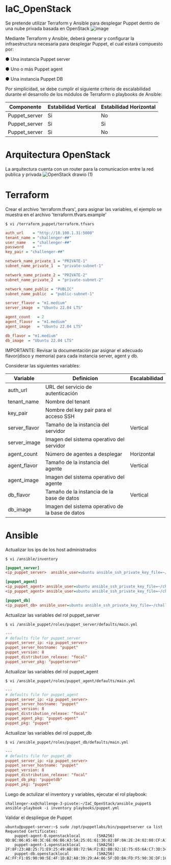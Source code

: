 # IaC_OpenStack

Se pretende utilizar Terraform y Ansible para desplegar Puppet dentro de una nube privada basada en OpenStack
![image](https://github.com/AdrianB17/IaC_OpenStack/assets/97138609/998057de-dd05-4555-8827-677787f39fe2)

Mediante Terraform y Ansible, deberá generar y configurar la infraestructura necesaria para desplegar Puppet, el cual estará compuesto por:

 ● Una instancia Puppet server
 
 ● Uno o más Puppet agent
 
 ● Una instancia Puppet DB
 
 Por simplicidad, se debe cumplir el siguiente criterio de escalabilidad durante el desarrollo de los módulos de Terraform o playbooks de Ansible:

| Componente | Estabilidad Vertical | Estabilidad Horizontal |
|------|---------|---------|
|Puppet_server|Si|No|
|Puppet_server|Si|Si|
|Puppet_server|Si|No|

# Arquitectura OpenStack

La arquitectura cuenta con un router para la comunicacion entre la red publica y privada
![OpenStack drawio (1)](https://github.com/AdrianB17/IaC_OpenStack/assets/97138609/450be520-a315-47d1-bf0e-87838b722b21)

# Terraform
Crear el archivo 'terraform.tfvars', para asignar las variables, el ejemplo se muestra en el archivo 'terraform.tfvars.example'

```shell
$ vi /terraform_puppet/terraform.tfvars
```

```ini
auth_url    = "http://10.100.1.31:5000"
tenant_name = "challenger-##"
user_name   = "challenger-##"
password    = ""
key_pair = "challenger-##"

network_name_private_1 = "PRIVATE-1"
subnet_name_private_1  = "private-subnet-1"

network_name_private_2 = "PRIVATE-2"
subnet_name_private_2  = "private-subnet-2"

network_name_public = "PUBLIC"
subnet_name_public  = "public-subnet-1"

server_flavor = "m1.medium"
server_image  = "Ubuntu 22.04 LTS"

agent_count   = 2
agent_flavor  = "m1.medium"
agent_image   = "Ubuntu 22.04 LTS"

db_flavor = "m1.medium"
db_image  = "Ubuntu 22.04 LTS"
```
IMPORTANTE: Revisar la documentación par asignar el adecuado flavor(disco y memoria) para cada instancia server, agent y db.

Considerar las siguientes variables:

| Variable | Definicion | Escalabilidad |
|------|---------|---------|
|auth_url|URL del servicio de autenticación||
|tenant_name|Nombre del tenant||
|key_pair|Nombre del key pair para el acceso SSH||
|server_flavor|Tamaño de la instancia del servidor|Vertical|
|server_image|Imagen del sistema operativo del servidor||
|agent_count|Número de agentes a desplegar|Horizontal|
|agent_flavor|Tamaño de la instancia del agente|Vertical|
|agent_image|Imagen del sistema operativo del agente	||
|db_flavor|Tamaño de la instancia de la base de datos|Vertical|
|db_image|Imagen del sistema operativo de la base de datos||

# Ansible
Actualizar los ips de los host administrados

```shell
$ vi /ansible/inventory
```

```ini
[puppet_server]
<ip_puppet_server>  ansible_user=ubuntu ansible_ssh_private_key_file=~/challenger-xx.pem

[puppet_agent]
<ip_puppet_agent> ansible_user=ubuntu ansible_ssh_private_key_file=~/challenger-xx.pem
<ip_puppet_agent> ansible_user=ubuntu ansible_ssh_private_key_file=~/challenger-xx.pem

[puppet_db]
<ip_puppet_db> ansible_user=ubuntu ansible_ssh_private_key_file=~/challenger-xx.pem
```
Actualizar las variables del rol puppet_server

```shell
$ vi /ansible_puppet/roles/puppet_server/defaults/main.yml
```

```ini
---
# defaults file for puppet_server
puppet_server_ip: <ip_puppet_server>
puppet_server_hostname: "puppet"
puppet_version: 8
puppet_distribution_release: "focal"
puppet_server_pkg: "puppetserver"
```
Actualizar las variables del rol puppet_agent

```shell
$ vi /ansible_puppet/roles/puppet_agent/defaults/main.yml
```

```ini
---
# defaults file for puppet_agent
puppet_server_ip: <ip_puppet_server>
puppet_server_hostname: "puppet"
puppet_version: 8
puppet_distribution_release: "focal"
puppet_agent_pkg: "puppet-agent"
puppet_pkg: "puppet"

```
Actualizar las variables del rol puppet_db

```shell
$ vi /ansible_puppet/roles/puppet_db/defaults/main.yml
```

```ini
---
# defaults file for puppet_db
puppet_server_ip: <ip_puppet_server>
puppet_server_hostname: "puppet"
puppet_version: 8
puppet_distribution_release: "focal"
puppet_db_pkg: "puppetdb"
puppet_pkg: "puppet"
```
Luego de actulizar el inventory y variables, ejecutar el rol playbook:

```shell
challenger-xx@challenge-3-pivote:~/IaC_OpenStack/ansible_puppet$ ansible-playbook -i inventory playbooks/puppet.yml
```

Validar el despliegue de Puppet 

```shell
ubuntu@puppet-server:~$ sudo /opt/puppetlabs/bin/puppetserver ca list
Requested Certificates:
    puppet-agent-0.openstacklocal       (SHA256)  9D:BC:06:A5:40:3C:6E:06:B6:A3:5A:25:01:61:30:82:BF:0A:2E:24:02:08:CF:A1:3F:C1:1F:C2:A6:22:F2:3B
    puppet-agent-1.openstacklocal       (SHA256)  2F:8F:23:AB:25:71:E9:25:49:AB:88:72:9A:F2:B2:BB:92:1E:75:65:6A:C7:3D:34:2E:B7:BF:B2:8B:26:FE:1E
    puppet-db.openstacklocal            (SHA256)  AC:FF:F1:05:90:90:5E:4F:1D:B2:A8:39:29:A4:06:5F:DD:BA:FD:F5:90:3E:DF:1C:FD:93:99:A4:5F:80:B5:71
```
